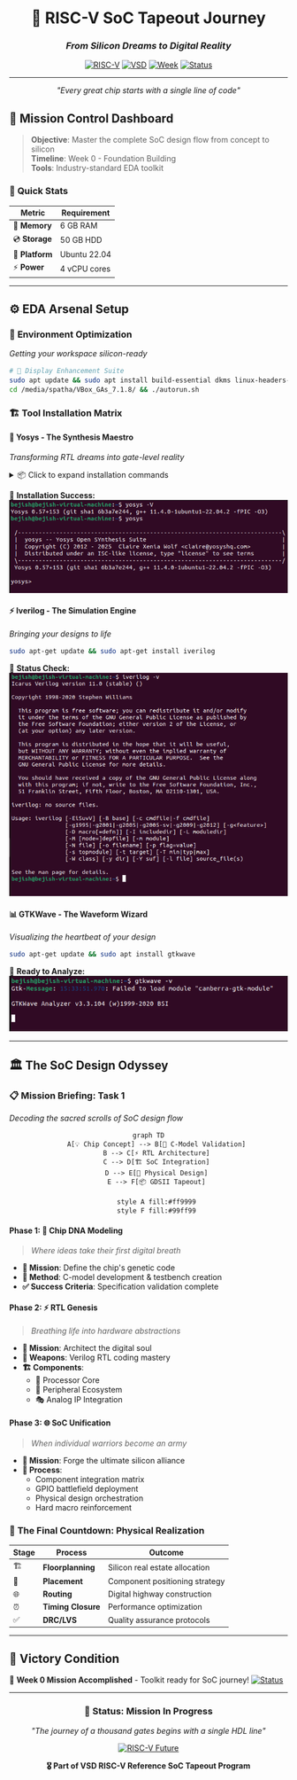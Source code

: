 <div align="center">

# 🚀 RISC-V SoC Tapeout Journey
### *From Silicon Dreams to Digital Reality*

[![RISC-V](https://img.shields.io/badge/RISC--V-Processor-blue?style=for-the-badge&logo=riscv)](https://riscv.org/)
[![VSD](https://img.shields.io/badge/VSD-Tapeout%20Program-orange?style=for-the-badge)](https://vsdiat.com)
[![Week](https://img.shields.io/badge/Week-0-green?style=for-the-badge)](#)
[![Status](https://img.shields.io/badge/Status-Week%200%20Complete-brightgreen?style=for-the-badge)](#)

---

*"Every great chip starts with a single line of code"*

</div>

## 🌟 Mission Control Dashboard

> **Objective**: Master the complete SoC design flow from concept to silicon  
> **Timeline**: Week 0 - Foundation Building  
> **Tools**: Industry-standard EDA toolkit  

### 🎯 **Quick Stats**
| Metric | Requirement |
|--------|-------------|
| 💾 **Memory** | 6 GB RAM |
| 💿 **Storage** | 50 GB HDD |
| 🐧 **Platform** | Ubuntu 22.04 |
| ⚡ **Power** | 4 vCPU cores |

---

## ⚙️ **EDA Arsenal Setup**

### 🔧 **Environment Optimization**
*Getting your workspace silicon-ready*

```bash
# 🎨 Display Enhancement Suite
sudo apt update && sudo apt install build-essential dkms linux-headers-$(uname -r)
cd /media/spatha/VBox_GAs_7.1.8/ && ./autorun.sh
```

### 🏗️ **Tool Installation Matrix**

#### **🎯 Yosys - The Synthesis Maestro**
*Transforming RTL dreams into gate-level reality*

<details>
<summary>📦 Click to expand installation commands</summary>

```bash
sudo apt-get update
git clone https://github.com/YosysHQ/yosys.git && cd yosys
sudo apt install make

# 🔨 Dependencies Arsenal
sudo apt-get install build-essential clang bison flex \
    libreadline-dev gawk tcl-dev libffi-dev git \
    graphviz xdot pkg-config python3 libboost-system-dev \
    libboost-python-dev libboost-filesystem-dev zlib1g-dev

make config-gcc
git submodule update --init --recursive
make && sudo make install
```
</details>

📸 **Installation Success:**
![Yosys Installation Success](Week0/Images/yosys_installation.png)

#### **⚡ Iverilog - The Simulation Engine**
*Bringing your designs to life*

```bash
sudo apt-get update && sudo apt-get install iverilog
```
📸 **Status Check:**
![Iverilog Installation](Week0/Images/iverilog_installation.png)

#### **📊 GTKWave - The Waveform Wizard**
*Visualizing the heartbeat of your design*

```bash
sudo apt-get update && sudo apt install gtkwave
```
📸 **Ready to Analyze:**
![GTKWave Installation](Week0/Images/gtkwave_installation.png)

---

## 🏛️ **The SoC Design Odyssey**

### 📋 **Mission Briefing: Task 1**
*Decoding the sacred scrolls of SoC design flow*

<div align="center">

```mermaid
graph TD
    A[💡 Chip Concept] --> B[🔬 C-Model Validation]
    B --> C[⚡ RTL Architecture]
    C --> D[🏗️ SoC Integration]
    D --> E[🎯 Physical Design]
    E --> F[📦 GDSII Tapeout]
    
    style A fill:#ff9999
    style F fill:#99ff99
```

</div>

#### **Phase 1: 🧬 Chip DNA Modeling**
> *Where ideas take their first digital breath*

- **🎯 Mission**: Define the chip's genetic code
- **🔬 Method**: C-model development & testbench creation
- **✅ Success Criteria**: Specification validation complete

#### **Phase 2: ⚡ RTL Genesis**
> *Breathing life into hardware abstractions*

- **🎯 Mission**: Architect the digital soul
- **🔧 Weapons**: Verilog RTL coding mastery
- **🏗️ Components**:
  - 🧠 Processor Core
  - 🔌 Peripheral Ecosystem
  - 🎭 Analog IP Integration

#### **Phase 3: 🌐 SoC Unification**
> *When individual warriors become an army*

- **🎯 Mission**: Forge the ultimate silicon alliance
- **🔗 Process**: 
  - Component integration matrix
  - GPIO battlefield deployment
  - Physical design orchestration
  - Hard macro reinforcement

### 🏁 **The Final Countdown: Physical Realization**

<div align="center">

| Stage | Process | Outcome |
|-------|---------|---------|
| 🏗️ | **Floorplanning** | Silicon real estate allocation |
| 📍 | **Placement** | Component positioning strategy |
| 🌐 | **Routing** | Digital highway construction |
| ⏰ | **Timing Closure** | Performance optimization |
| ✅ | **DRC/LVS** | Quality assurance protocols |

</div>

---

## 🎯 **Victory Condition**
🚀 **Week 0 Mission Accomplished** - Toolkit ready for SoC journey!
[![Status](https://img.shields.io/badge/Status-Week%200%20Complete-brightgreen?style=for-the-badge)](#)
<div align="center">

---

<div align="center">

### 🚀 **Status: Mission In Progress**
*"The journey of a thousand gates begins with a single HDL line"*

[![RISC-V Future](https://img.shields.io/badge/Building%20the-RISC--V%20Future-blue?style=flat-square)](https://riscv.org/)

**🎖️ Part of VSD RISC-V Reference SoC Tapeout Program**

</div>
